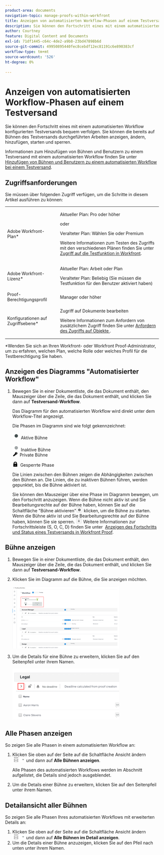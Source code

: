 ```yaml
---
product-area: documents
navigation-topic: manage-proofs-within-workfront
title: Anzeigen von automatisierten Workflow-Phasen auf einem Testversand
description: Sie können den Fortschritt eines mit einem automatisierten Workflow konfigurierten Testversands bequem verfolgen. Sie können die bereits auf Bühnen des Testversands durchgeführten Arbeiten anzeigen, ändern, hinzufügen, starten und sperren.
author: Courtney
feature: Digital Content and Documents
exl-id: 71df1445-c64c-4de2-a9b8-23bd47898b6d
source-git-commit: 49950895440fec8cebdf12ec81191c6e890383cf
workflow-type: tm+mt
source-wordcount: '526'
ht-degree: 0%

---
```


# Anzeigen von automatisierten Workflow-Phasen auf einem Testversand

Sie können den Fortschritt eines mit einem automatisierten Workflow konfigurierten Testversands bequem verfolgen. Sie können die bereits auf Bühnen des Testversands durchgeführten Arbeiten anzeigen, ändern, hinzufügen, starten und sperren.

Informationen zum Hinzufügen von Bühnen und Benutzern zu einem Testversand mit einem automatisierten Workflow finden Sie unter [Hinzufügen von Bühnen und Benutzern zu einem automatisierten Workflow bei einem Testversand](../../../review-and-approve-work/proofing/managing-proofs-within-workfront/add-stages-users-to-automated-workflow-proof.md).

## Zugriffsanforderungen

Sie müssen über folgenden Zugriff verfügen, um die Schritte in diesem Artikel ausführen zu können:

<table style="table-layout:auto"> 
 <col> 
 <col> 
 <tbody> 
  <tr> 
   <td role="rowheader">Adobe Workfront-Plan*</td> 
   <td> <p>Aktueller Plan: Pro oder höher</p> <p>oder</p> <p>Veralteter Plan: Wählen Sie oder Premium</p> <p>Weitere Informationen zum Testen des Zugriffs mit den verschiedenen Plänen finden Sie unter <a href="/help/quicksilver/administration-and-setup/manage-workfront/configure-proofing/access-to-proofing-functionality.md" class="MCXref xref">Zugriff auf die Testfunktion in Workfront</a>.</p> </td> 
  </tr> 
  <tr> 
   <td role="rowheader">Adobe Workfront-Lizenz*</td> 
   <td> <p>Aktueller Plan: Arbeit oder Plan</p> <p>Veralteter Plan: Beliebig (Sie müssen die Testfunktion für den Benutzer aktiviert haben)</p> </td> 
  </tr> 
  <tr> 
   <td role="rowheader">Proof-Berechtigungsprofil </td> 
   <td>Manager oder höher</td> 
  </tr> 
  <tr> 
   <td role="rowheader">Konfigurationen auf Zugriffsebene*</td> 
   <td> <p>Zugriff auf Dokumente bearbeiten</p> <p>Weitere Informationen zum Anfordern von zusätzlichem Zugriff finden Sie unter <a href="../../../workfront-basics/grant-and-request-access-to-objects/request-access.md" class="MCXref xref">Anfordern des Zugriffs auf Objekte </a>.</p> </td> 
  </tr> 
 </tbody> 
</table>

&#42;Wenden Sie sich an Ihren Workfront- oder Workfront Proof-Administrator, um zu erfahren, welchen Plan, welche Rolle oder welches Profil für die Testberechtigung Sie haben.

## Anzeigen des Diagramms &quot;Automatisierter Workflow&quot;

1. Bewegen Sie in einer Dokumentliste, die das Dokument enthält, den Mauszeiger über die Zeile, die das Dokument enthält, und klicken Sie dann auf **Testversand-Workflow**.

   Das Diagramm für den automatisierten Workflow wird direkt unter dem Workflow-Titel angezeigt.

   Die Phasen im Diagramm sind wie folgt gekennzeichnet:

   ![dot.png](assets/dot.png) Aktive Bühne

   ![gray_dot.png](assets/grey-dot.png) Inaktive Bühne\
   ![sbw-key-icon.png](assets/sbw-key-icon.png)  Private Bühne

   ![sbw-padlock-icon.png](assets/sbw-padlock-icon.png)  Gesperrte Phase

   Die Linien zwischen den Bühnen zeigen die Abhängigkeiten zwischen den Bühnen an. Die Linien, die zu inaktiven Bühnen führen, werden gepunktet, bis die Bühne aktiviert ist.

   Sie können den Mauszeiger über eine Phase im Diagramm bewegen, um den Fortschritt anzuzeigen. Wenn die Bühne nicht aktiv ist und Sie Bearbeitungsrechte auf der Bühne haben, können Sie auf die Schaltfläche &quot;Bühne aktivieren&quot;![](assets/activate-stage-btn.png) klicken, um die Bühne zu starten. Wenn die Bühne aktiv ist und Sie Bearbeitungsrechte auf der Bühne haben, können Sie sie sperren. ![](assets/lock-stage-btn.png) Weitere Informationen zur Fortschrittsleiste (S, O, C, D) finden Sie unter  [Anzeigen des Fortschritts und Status eines Testversands in Workfront Proof](../../../workfront-proof/wp-work-proofsfiles/manage-your-work/view-progress-and-status-of-proof.md).

## Bühne anzeigen

1. Bewegen Sie in einer Dokumentliste, die das Dokument enthält, den Mauszeiger über die Zeile, die das Dokument enthält, und klicken Sie dann auf **Testversand-Workflow**.
1. Klicken Sie im Diagramm auf die Bühne, die Sie anzeigen möchten.

   ![](assets/view-stage-diagram-350x204.png)

1. Um die Details für eine Bühne zu erweitern, klicken Sie auf den Seitenpfeil unter ihrem Namen.

   ![](assets/stage-details-caret-350x167.png)

## Alle Phasen anzeigen

So zeigen Sie alle Phasen in einem automatisierten Workflow an:

1. Klicken Sie oben auf der Seite auf die Schaltfläche Ansicht ändern ![](assets/change-view-btn.png) und dann auf **Alle Bühnen anzeigen**.

   Alle Phasen des automatisierten Workflows werden im Abschnitt aufgelistet, die Details sind jedoch ausgeblendet.

1. Um die Details einer Bühne zu erweitern, klicken Sie auf den Seitenpfeil unter ihrem Namen.

## Detailansicht aller Bühnen

So zeigen Sie alle Phasen Ihres automatisierten Workflows mit erweiterten Details an:

1. Klicken Sie oben auf der Seite auf die Schaltfläche Ansicht ändern ![](assets/change-view-btn.png) und dann auf **Alle Bühnen im Detail anzeigen**.
1. Um die Details einer Bühne anzuzeigen, klicken Sie auf den Pfeil nach unten unter ihrem Namen.
